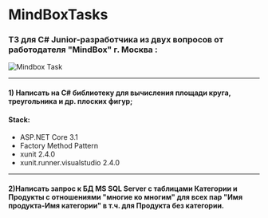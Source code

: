 # MindBoxTasks
### ТЗ для C# Junior-разработчика из двух вопросов  от работодателя "MindBox" г. Москва :
![Mindbox Task](https://user-images.githubusercontent.com/50864552/184179400-794f587a-867a-4069-81de-082cce31262d.PNG)
___________________
#### 1) Написать  на C# библиотеку для вычисления площади круга, треугольника и др. плоских фигур;
#### Stack:
+ ASP.NET Core 3.1
+ Factory Method Pattern
+ xunit 2.4.0
+ xunit.runner.visualstudio 2.4.0

__________________

#### 2)Написать запрос к БД MS SQL Server с таблицами Категории и Продукты с отношениями "многие ко многим" для всех пар "Имя продукта-Имя категории" в т.ч. для Продукта без категории.
